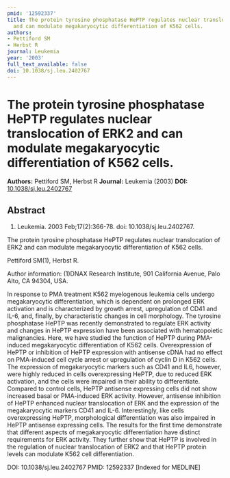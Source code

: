 ```yaml
---
pmid: '12592337'
title: The protein tyrosine phosphatase HePTP regulates nuclear translocation of ERK2
  and can modulate megakaryocytic differentiation of K562 cells.
authors:
- Pettiford SM
- Herbst R
journal: Leukemia
year: '2003'
full_text_available: false
doi: 10.1038/sj.leu.2402767
---
```


# The protein tyrosine phosphatase HePTP regulates nuclear translocation of ERK2 and can modulate megakaryocytic differentiation of K562 cells.
**Authors:** Pettiford SM, Herbst R
**Journal:** Leukemia (2003)
**DOI:** [10.1038/sj.leu.2402767](https://doi.org/10.1038/sj.leu.2402767)

## Abstract

1. Leukemia. 2003 Feb;17(2):366-78. doi: 10.1038/sj.leu.2402767.

The protein tyrosine phosphatase HePTP regulates nuclear translocation of ERK2 
and can modulate megakaryocytic differentiation of K562 cells.

Pettiford SM(1), Herbst R.

Author information:
(1)DNAX Research Institute, 901 California Avenue, Palo Alto, CA 94304, USA.

In response to PMA treatment K562 myelogenous leukemia cells undergo 
megakaryocytic differentiation, which is dependent on prolonged ERK activation 
and is characterized by growth arrest, upregulation of CD41 and IL-6, and, 
finally, by characteristic changes in cell morphology. The tyrosine phosphatase 
HePTP was recently demonstrated to regulate ERK activity and changes in HePTP 
expression have been associated with hematopoietic malignancies. Here, we have 
studied the function of HePTP during PMA-induced megakaryocytic differentiation 
of K562 cells. Overexpression of HePTP or inhibition of HePTP expression with 
antisense cDNA had no effect on PMA-induced cell cycle arrest or upregulation of 
cyclin D in K562 cells. The expression of megakaryocytic markers such as CD41 
and IL6, however, were highly reduced in cells overexpressing HePTP, due to 
reduced ERK activation, and the cells were impaired in their ability to 
differentiate. Compared to control cells, HePTP antisense expressing cells did 
not show increased basal or PMA-induced ERK activity. However, antisense 
inhibition of HePTP enhanced nuclear translocation of ERK and the expression of 
the megakaryocytic markers CD41 and IL-6. Interestingly, like cells 
overexpressing HePTP, morphological differentiation was also impaired in HePTP 
antisense expressing cells. The results for the first time demonstrate that 
different aspects of megakaryocytic differentiation have distinct requirements 
for ERK activity. They further show that HePTP is involved in the regulation of 
nuclear translocation of ERK2 and that HePTP protein levels can modulate K562 
cell differentiation.

DOI: 10.1038/sj.leu.2402767
PMID: 12592337 [Indexed for MEDLINE]
